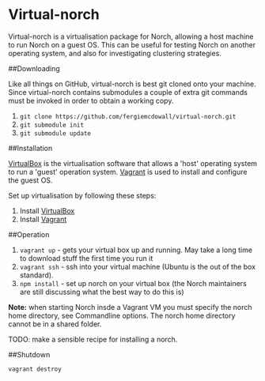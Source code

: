 Virtual-norch
=============

Virtual-norch is a virtualisation package for Norch, allowing a host machine to run Norch on a guest OS.
This can be useful for testing Norch on another operating system, and also for investigating clustering strategies.

##Downloading

Like all things on GitHub, virtual-norch is best git cloned onto your machine. Since virtual-norch contains submodules a
couple of extra git commands must be invoked in order to obtain a working copy.

1. `git clone https://github.com/fergiemcdowall/virtual-norch.git`
2. `git submodule init`
3. `git submodule update`

##Installation

[VirtualBox](https://www.virtualbox.org/) is the virtualisation software that allows a 'host' operating system to run a 'guest' operation system.
[Vagrant](http://www.vagrantup.com/) is used to install and configure the guest OS.

Set up virtualisation by following these steps:

1. Install [VirtualBox](https://www.virtualbox.org/)
2. Install [Vagrant](http://www.vagrantup.com/)

##Operation

1. `vagrant up` - gets your virtual box up and running. May take a long time to download stuff the first time you run it
2. `vagrant ssh` - ssh into your virtual machine (Ubuntu is the out of the box standard).
3. `npm install` - set up norch on your virtual box (the Norch maintainers are still discussing what the best way to do this is)

__Note:__ when starting Norch insde a Vagrant VM you must specify the norch home directory, see Commandline options. The norch home directory cannot be in a shared folder.

TODO: make a sensible recipe for installing a norch.

##Shutdown

`vagrant destroy`

